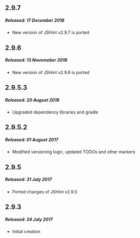 ## 2.9.7
##### Released: 17 December 2018
  * New version of JSHint v2.9.7 is ported
## 2.9.6
##### Released: 13 Novemeber 2018
  * New version of JSHint v2.9.6 is ported
## 2.9.5.3
##### Released: 20 August 2018
  * Upgraded dependency libraries and gradle
## 2.9.5.2
##### Released: 01 August 2017
  * Modified versioning logic, updated TODOs and other markers
## 2.9.5
##### Released: 31 July 2017
  * Ported changes of JSHint v2.9.5
## 2.9.3
##### Released: 24 July 2017
  * Initial creation